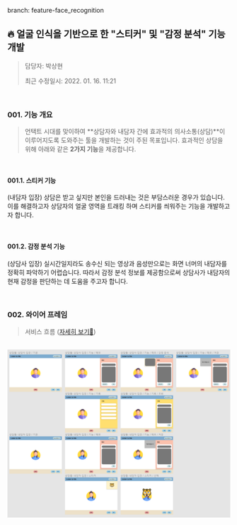 branch: feature-face_recognition

## 🔥 얼굴 인식을 기반으로 한 "스티커" 및 "감정 분석" 기능 개발

> 담당자: 박상현
>
> 최근 수정일시: 2022. 01. 16. 11:21



<br>

### 001. 기능 개요

> 언택트 시대를 맞이하여 **상담자와 내담자 간에 효과적의 의사소통(상담)**이 이루어지도록 도와주는 툴을 개발하는 것이 주된 목표입니다. 효과적인 상담을 위해 아래와 같은 **2가지 기능**을 제공합니다.

<br>

#### 001.1. 스티커 기능

(내담자 입장) 상담은 받고 싶지만 본인을 드러내는 것은 부담스러운 경우가 있습니다. 이를 해결하고자 상담자의 얼굴 영역을 트래킹 하며 스티커를 씌워주는 기능을 개발하고자 합니다.

<br>

#### 001.2. 감정 분석 기능

(상담사 입장) 실시간일지라도 송수신 되는 영상과 음성만으로는 화면 너머의 내담자를 정확히 파악하기 어렵습니다. 따라서 감정 분석 정보를 제공함으로써 상담사가 내담자의 현재 감정을 판단하는 데 도움을 주고자 합니다.





<br>

### 002. 와이어 프레임

> 서비스 흐름 ([자세히 보기👋](https://www.figma.com/file/g7tE8M7z7flv7QipCnSnwz/SSAFY-%EA%B3%B5%ED%86%B5-%ED%94%84%EB%A1%9C%EC%A0%9D%ED%8A%B8))

<br>

<img src="README.assets/image-20220126140209661.png" alt="image-20220126140209661" style="zoom: 80%;" />

<br>

